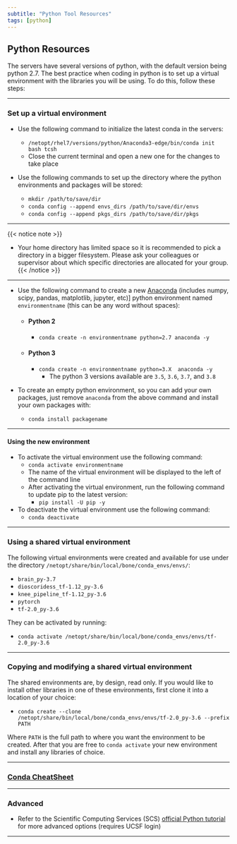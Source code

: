 ```yaml
---
subtitle: "Python Tool Resources"
tags: [python]
---
```


## Python Resources 

The servers have several versions of python, with the default version being python 2.7. The best practice when coding in python is to set up a virtual environment with the libraries you will be using. To do this, follow these steps:

---

### Set up a virtual environment

- Use the following command to initialize the latest conda in the servers:
  - ``/netopt/rhel7/versions/python/Anaconda3-edge/bin/conda init bash tcsh``
  - Close the current terminal and open a new one for the changes to take place

- Use the following commands to set up the directory where the python environments and packages will be stored:
  - `mkdir /path/to/save/dir`
  - `conda config --append envs_dirs /path/to/save/dir/envs`
  - `conda config --append pkgs_dirs /path/to/save/dir/pkgs`

---

{{< notice note >}}

- Your home directory has limited space so it is recommended to pick a directory in a bigger filesystem. Please ask your colleagues or supervisor about which specific directories are allocated for your group.
{{< /notice >}}

---

- Use the following command to create a new [Anaconda] (includes numpy, scipy, pandas, matplotlib, jupyter, etc)] python environment named `environmentname` (this can be any word without spaces):

  - #### Python 2
    - `conda create -n environmentname python=2.7 anaconda -y`

  - #### Python 3
    - `conda create -n environmentname python=3.X  anaconda -y`
      - The python 3 versions available are `3.5`, `3.6`, `3.7`, and `3.8`

- To create an empty python environment, so you can add your own packages, just remove `anaconda` from the above command and install your own packages with:
  - `conda install packagename`

---

#### Using the new environment

- To activate the virtual environment use the following command:
  - `conda activate environmentname`
  - The name of the virtual environment will be displayed to the left of the command line
  - After activating the virtual environment, run the following command to update pip to the latest version:
    - `pip install -U pip -y`
- To deactivate the virtual environment use the following command:
  - `conda deactivate`

---

### Using a shared virtual environment

The following virtual environments were created and available for use under the directory `/netopt/share/bin/local/bone/conda_envs/envs/`:

- `brain_py-3.7`
- `dioscoridess_tf-1.12_py-3.6`
- `knee_pipeline_tf-1.12_py-3.6`
- `pytorch  `
- `tf-2.0_py-3.6`

They can be activated by running:

- ```conda activate /netopt/share/bin/local/bone/conda_envs/envs/tf-2.0_py-3.6```

---

### Copying and modifying a shared virtual environment

The shared environments are, by design, read only. If you would like to install other libraries in one of these environments, first clone it into a location of your choice:

- ```conda create --clone /netopt/share/bin/local/bone/conda_envs/envs/tf-2.0_py-3.6 --prefix PATH```

Where `PATH` is the full path to where you want the environment to be created. After that you are free to `conda activate` your new environment and install any libraries of choice.

---

### [Conda CheatSheet][condacheat]

---

### Advanced

- Refer to the Scientific Computing Services (SCS) [official Python tutorial][scspython] for more advanced options (requires UCSF login)

---

<!-- Links -->
[anaconda]: https://www.anaconda.com/open-source
[condacheat]: /materials/conda-cheatsheet.pdf
[scspython]: https://wiki.radiology.ucsf.edu/bin/view/SCS/Tutorials/PythonIntro/